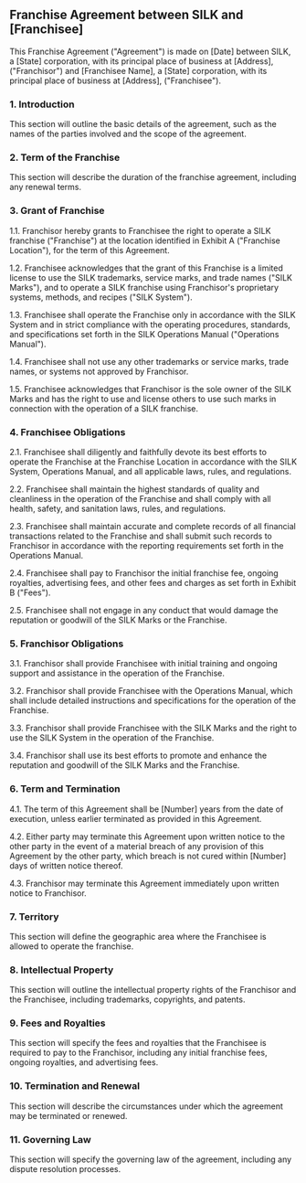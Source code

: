 ## Franchise Agreement between SILK and [Franchisee]
This Franchise Agreement ("Agreement") is made on [Date] between SILK, a [State] corporation, with its principal place of business at [Address], ("Franchisor") and [Franchisee Name], a [State] corporation, with its principal place of business at [Address], ("Franchisee").
### 1. Introduction
This section will outline the basic details of the agreement, such as the names of the parties involved and the scope of the agreement.
### 2. Term of the Franchise
This section will describe the duration of the franchise agreement, including any renewal terms.

### 3. Grant of Franchise
   
1.1. Franchisor hereby grants to Franchisee the right to operate a SILK franchise ("Franchise") at the location identified in Exhibit A ("Franchise Location"), for the term of this Agreement.

1.2. Franchisee acknowledges that the grant of this Franchise is a limited license to use the SILK trademarks, service marks, and trade names ("SILK Marks"), and to operate a SILK franchise using Franchisor's proprietary systems, methods, and recipes ("SILK System").

1.3. Franchisee shall operate the Franchise only in accordance with the SILK System and in strict compliance with the operating procedures, standards, and specifications set forth in the SILK Operations Manual ("Operations Manual").

1.4. Franchisee shall not use any other trademarks or service marks, trade names, or systems not approved by Franchisor.

1.5. Franchisee acknowledges that Franchisor is the sole owner of the SILK Marks and has the right to use and license others to use such marks in connection with the operation of a SILK franchise.

### 4. Franchisee Obligations
2.1. Franchisee shall diligently and faithfully devote its best efforts to operate the Franchise at the Franchise Location in accordance with the SILK System, Operations Manual, and all applicable laws, rules, and regulations.

2.2. Franchisee shall maintain the highest standards of quality and cleanliness in the operation of the Franchise and shall comply with all health, safety, and sanitation laws, rules, and regulations.

2.3. Franchisee shall maintain accurate and complete records of all financial transactions related to the Franchise and shall submit such records to Franchisor in accordance with the reporting requirements set forth in the Operations Manual.

2.4. Franchisee shall pay to Franchisor the initial franchise fee, ongoing royalties, advertising fees, and other fees and charges as set forth in Exhibit B ("Fees").

2.5. Franchisee shall not engage in any conduct that would damage the reputation or goodwill of the SILK Marks or the Franchise.

### 5. Franchisor Obligations
3.1. Franchisor shall provide Franchisee with initial training and ongoing support and assistance in the operation of the Franchise.

3.2. Franchisor shall provide Franchisee with the Operations Manual, which shall include detailed instructions and specifications for the operation of the Franchise.

3.3. Franchisor shall provide Franchisee with the SILK Marks and the right to use the SILK System in the operation of the Franchise.

3.4. Franchisor shall use its best efforts to promote and enhance the reputation and goodwill of the SILK Marks and the Franchise.

### 6. Term and Termination
4.1. The term of this Agreement shall be [Number] years from the date of execution, unless earlier terminated as provided in this Agreement.

4.2. Either party may terminate this Agreement upon written notice to the other party in the event of a material breach of any provision of this Agreement by the other party, which breach is not cured within [Number] days of written notice thereof.

4.3. Franchisor may terminate this Agreement immediately upon written notice to Franchisor.

### 7. Territory
This section will define the geographic area where the Franchisee is allowed to operate the franchise.
### 8. Intellectual Property
This section will outline the intellectual property rights of the Franchisor and the Franchisee, including trademarks, copyrights, and patents.
### 9. Fees and Royalties
This section will specify the fees and royalties that the Franchisee is required to pay to the Franchisor, including any initial franchise fees, ongoing royalties, and advertising fees.
### 10. Termination and Renewal
This section will describe the circumstances under which the agreement may be terminated or renewed.
### 11. Governing Law
This section will specify the governing law of the agreement, including any dispute resolution processes.
